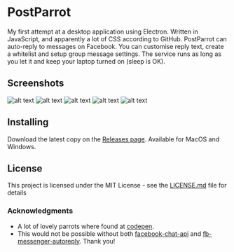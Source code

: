 # PostParrot

My first attempt at a desktop application using Electron. Written in JavaScript, and apparently a lot of CSS according to GitHub.
PostParrot can auto-reply to messages on Facebook. You can customise reply text, create a whitelist and setup group message settings. The service runs as long as you let it and keep your laptop turned on (sleep is OK).

## Screenshots
![alt text](http://emmaarfelt.com/img/login.png)
![alt text](http://emmaarfelt.com/img/start.png)
![alt text](http://emmaarfelt.com/img/menu.png)
![alt text](http://emmaarfelt.com/img/replying.png)
![alt text](http://emmaarfelt.com/img/settings.png)

## Installing

Download the latest copy on the [Releases page](https://github.com/emmaarfelt/PostParrot/releases). Available for MacOS and Windows.

## License

This project is licensed under the MIT License - see the [LICENSE.md](LICENSE.md) file for details

### Acknowledgments
* A lot of lovely parrots where found at [codepen](https://codepen.io).
* This would not be possible without both [facebook-chat-api](https://github.com/Schmavery/facebook-chat-api/) and [fb-messenger-autoreply](https://github.com/rphi/fb-messenger-autoreply/). Thank you!
